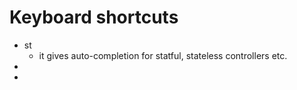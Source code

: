# Keyboard shortcuts

* st
    * it gives auto-completion for statful, stateless controllers etc.
* 
* 
